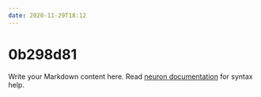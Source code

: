 ```yaml
---
date: 2020-11-29T18:12
---
```


# 0b298d81

Write your Markdown content here. Read [neuron documentation](https://neuron.zettel.page/2011404.html) for syntax help.

